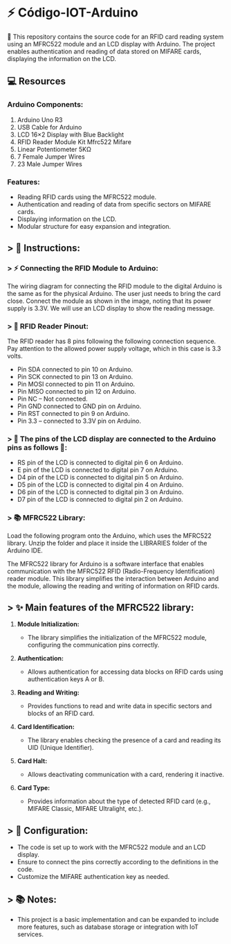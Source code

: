 # ⚡ Código-IOT-Arduino

🚨 This repository contains the source code for an RFID card reading system using an MFRC522 module and an LCD display with Arduino. The project enables authentication and reading of data stored on MIFARE cards, displaying the information on the LCD.

## 💻 Resources

### Arduino Components:
1. Arduino Uno R3
2. USB Cable for Arduino
3. LCD 16×2 Display with Blue Backlight
4. RFID Reader Module Kit Mfrc522 Mifare
5. Linear Potentiometer 5KΩ
6. 7 Female Jumper Wires
7. 23 Male Jumper Wires

### Features:
- Reading RFID cards using the MFRC522 module.
- Authentication and reading of data from specific sectors on MIFARE cards.
- Displaying information on the LCD.
- Modular structure for easy expansion and integration.

## > 📖 Instructions:

### > ⚡ Connecting the RFID Module to Arduino:
The wiring diagram for connecting the RFID module to the digital Arduino is the same as for the physical Arduino. The user just needs to bring the card close. Connect the module as shown in the image, noting that its power supply is 3.3V. We will use an LCD display to show the reading message.

### > 🔧 RFID Reader Pinout:
The RFID reader has 8 pins following the following connection sequence. Pay attention to the allowed power supply voltage, which in this case is 3.3 volts.

- Pin SDA connected to pin 10 on Arduino.
- Pin SCK connected to pin 13 on Arduino.
- Pin MOSI connected to pin 11 on Arduino.
- Pin MISO connected to pin 12 on Arduino.
- Pin NC – Not connected.
- Pin GND connected to GND pin on Arduino.
- Pin RST connected to pin 9 on Arduino.
- Pin 3.3 – connected to 3.3V pin on Arduino.

### > 🚨 The pins of the LCD display are connected to the Arduino pins as follows 🚨:
- RS pin of the LCD is connected to digital pin 6 on Arduino.
- E pin of the LCD is connected to digital pin 7 on Arduino.
- D4 pin of the LCD is connected to digital pin 5 on Arduino.
- D5 pin of the LCD is connected to digital pin 4 on Arduino.
- D6 pin of the LCD is connected to digital pin 3 on Arduino.
- D7 pin of the LCD is connected to digital pin 2 on Arduino.

### > 📚 MFRC522 Library:
Load the following program onto the Arduino, which uses the MFRC522 library. Unzip the folder and place it inside the LIBRARIES folder of the Arduino IDE.

The MFRC522 library for Arduino is a software interface that enables communication with the MFRC522 RFID (Radio-Frequency Identification) reader module. This library simplifies the interaction between Arduino and the module, allowing the reading and writing of information on RFID cards.

## > ✨ Main features of the MFRC522 library:

1. **Module Initialization:**
   - The library simplifies the initialization of the MFRC522 module, configuring the communication pins correctly.

2. **Authentication:**
   - Allows authentication for accessing data blocks on RFID cards using authentication keys A or B.

3. **Reading and Writing:**
   - Provides functions to read and write data in specific sectors and blocks of an RFID card.

4. **Card Identification:**
   - The library enables checking the presence of a card and reading its UID (Unique Identifier).

5. **Card Halt:**
   - Allows deactivating communication with a card, rendering it inactive.

6. **Card Type:**
   - Provides information about the type of detected RFID card (e.g., MIFARE Classic, MIFARE Ultralight, etc.).

## > 🚨 Configuration:

- The code is set up to work with the MFRC522 module and an LCD display.
- Ensure to connect the pins correctly according to the definitions in the code.
- Customize the MIFARE authentication key as needed.

## > 📚 Notes:

- This project is a basic implementation and can be expanded to include more features, such as database storage or integration with IoT services.
